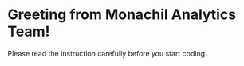 # **Greeting from Monachil Analytics Team!**

Please read the instruction carefully before you start coding. 
